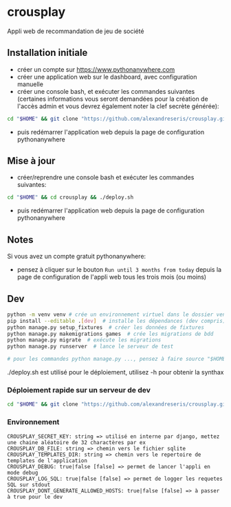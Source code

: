 # crousplay

Appli web de recommandation de jeu de société

## Installation initiale

- créer un compte sur <https://www.pythonanywhere.com>
- créer une application  web sur le dashboard, avec configuration manuelle
- créer une console bash, et exécuter les commandes suivantes (certaines informations vous seront demandées pour la création de l'accès admin et vous devrez également noter la clef secrète générée):

```sh
cd "$HOME" && git clone "https://github.com/alexandreseris/crousplay.git" && cd crousplay && ./deploy.sh -i
```

- puis redémarrer l'application web depuis la page de configuration pythonanywhere

## Mise à jour

- créer/reprendre une console bash et exécuter les commandes suivantes:

```sh
cd "$HOME" && cd crousplay && ./deploy.sh
```

- puis redémarrer l'application web depuis la page de configuration pythonanywhere

## Notes

Si vous avez un compte gratuit pythonanywhere:

- pensez à cliquer sur le bouton `Run until 3 months from today` depuis la page de configuration de l'appli web tous les trois mois (ou moins)

## Dev

```sh
python -m venv venv # crée un environnement virtuel dans le dossier venv du répertoire courant
pip install --editable .[dev]  # installe les dépendances (dev compris) en mode éditable
python manage.py setup_fixtures  # créer les données de fixtures
python manage.py makemigrations games  # crée les migrations de bdd
python manage.py migrate  # exécute les migrations
python manage.py runserver  # lance le serveur de test

# pour les commandes python manage.py ..., pensez à faire source "$HOME/env_crousplay.sh" avant si vous etes sur le serveru pythonanywhere
```

./deploy.sh est utilisé pour le déploiement, utilisez -h pour obtenir la synthax

### Déploiement rapide sur un serveur de dev

```sh
cd "$HOME" && git clone "https://github.com/alexandreseris/crousplay.git" && cd crousplay && ./deploy.sh -i -t -s "clef_secrete" -U "nom_admin" -P "pwd_admin" -E "email_admin" && source ../env_crousplay.sh
```

### Environnement

```text
CROUSPLAY_SECRET_KEY: string => utilisé en interne par django, mettez une chaine aléatoire de 32 charactères par ex
CROUSPLAY_DB_FILE: string => chemin vers le fichier sqlite
CROUSPLAY_TEMPLATES_DIR: string => chemin vers le repertoire de templates de l'application
CROUSPLAY_DEBUG: true|false [false] => permet de lancer l'appli en mode debug
CROUSPLAY_LOG_SQL: true|false [false] => permet de logger les requetes SQL sur stdout
CROUSPLAY_DONT_GENERATE_ALLOWED_HOSTS: true|false [false] => à passer à true pour le dev
```
